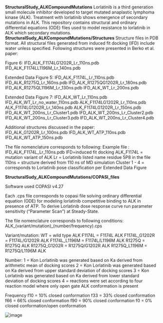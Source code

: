 **StructuralStudy_ALKCompoundMutations**
Lorlatinib is a third generation small molecule inhibitor developed to target mutated anaplastic lymphoma kinase (ALK). Treatment with lorlatinib shows emergence of secondary mutations in ALK. This repository contains structural and ordinary differential equations (ODE) files used to model resistance to lorlatinib in ALK which secondary mutations.
**StructuralSudy_ALKCompoundMutations/Structures**
Structure files in PDB format. All structural files generated from induced fit docking (IFD) include water unless specified.
Following structures were presented in Berko et al. paper:

Figure 6:
IFD_ALK_F1174LG1202R_Lr_110ns.pdb
IFD_ALK_F1174LL1196M_Lr_140ns.pdb

Extended Data Figure 5:
IFD_ALK_F1174L_Lr_110ns.pdb
IFD_ALK_R1275Q_Lr_160ns.pdb
IFD_ALK_R1275QG1202R_Lr_180ns.pdb
IFD_ALK_R1275QL1196M_Lr_130ns.pdb
IFD_ALK_WT_Lr_200ns.pdb 

Extended Data Figure 7:
IFD_ALK_WT_Lr_110ns.pdb
IFD_ALK_WT_Lr_no_water_110ns.pdb
ALK_F1174LG1202R_Lr_110ns.pdb
ALK_F1174LG1202R_Lr_140ns.pdb
ALK_F1174LG1202R_Lr_150ns.pdb
IFD_ALK_WT_200ns_Lr_Cluster1.pdb
IFD_ALK_WT_200ns_Lr_Cluster2.pdb
IFD_ALK_WT_200ns_Lr_Cluster3.pdb
IFD_ALK_WT_200ns_Lr_Cluster4.pdb

Additional structures discussed in the paper:
IFD_ALK_G1202R_Lr_100ns.pdb
IFD_ALK_WT_ATP_110ns.pdb
IFD_ALK_WT_ATP_150ns.pdb



The file nomenclature corresponds to following:
Example file : IFD_ALK_F1174L_Lr_110ns.pdb
IFD=induced fit docking
ALK_F1174L = mutation variant of ALK
Lr = Lorlatinib listed name residue 5P8 in the file 
110ns = structure derived from 110 ns of MD simulation 
Cluster 1 - 4 = corresponds to Lorlatinib pose classification per Extended Data Figure 





**StructuralSudy_ALKCompoundMutations/COPASI_files**

Software used COPASI v4.27

Each .cps file corresponds to copasi file solving ordinary differential equation (ODE) for modeling lorlatinib competitive binding to ALK in presence of ATP. To derive Lorlatinib dose response curve run parameter sensitivity (“Parameter Scan”) at Steady-State. 

The file nomenclature corresponds to following conditions:
ALK_(variant/mutation)_(number/frequency).cps

Variant/mutation: 
WT = wild type 
ALK F1174L = F1174L 
ALK F1174L_G1202R = F1174L/G1202R ALK 
F1174L_L1196M = F1174L/L1196M ALK 
R1275Q = R1275Q ALK 
R1275Q_G1202R = R1275Q/G1202R ALK 
R1275Q_L1196M = R1275Q/L1196M ALK

Number:
1 = Kon Lorlatinib was generated based on Ka derived from arithmetic mean of docking scores 
2 = Kon Lorlatinib was generated based on Ka derived from upper standard deviation of docking scores 
3 = Kon Lorlatinib was generated based on Ka derived from lower standard deviation of docking scores 
4 = reactions were set according to four reaction model where only open gate ALK conformation is present 

Frequency
f10 = 10% closed conformation 
f33 = 33% closed conformation 
f66 = 66% closed conformation 
f90 = 90% closed conformation 
f0 = 0% closed conformation/open conformation

![image](https://user-images.githubusercontent.com/101832204/197023182-678ca264-872c-458c-8833-c0c25c0e147b.png)
